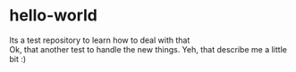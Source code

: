 # hello-world
Its a test repository to learn how to deal with that <br>
Ok, that another test to handle the new things. Yeh, that describe me a little bit :) <br>

